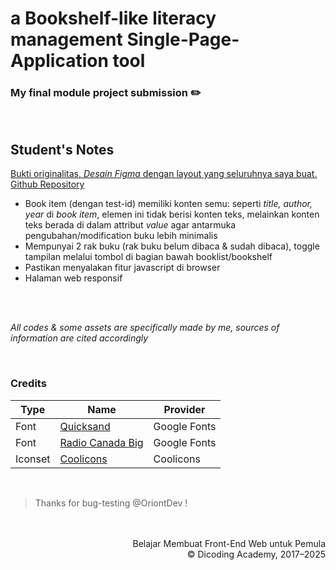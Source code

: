 # a Bookshelf-like literacy management Single-Page-Application tool
### My final module project submission ✏️

<br>

## Student's Notes

[Bukti originalitas, <i>Desain Figma</i> dengan layout yang seluruhnya saya buat.](https://www.figma.com/design/niV6KOkshy7d7NRxrehOx9/I-Wayan-Widhyadana-Sadhu-Gunawan's-Dicoding-Web-Exercise-Designs?node-id=169-13)
[Github Repository](https://github.com/KelloVerra/bookshelfapp-dicodingfinalmoduleproject)
- Book item (dengan test-id) memiliki konten semu: seperti <i>title, author, year</i> di <i>book item</i>, elemen ini tidak berisi konten teks, melainkan konten teks berada di dalam attribut <i>value</i> agar antarmuka pengubahan/modification buku lebih minimalis
- Mempunyai 2 rak buku (rak buku belum dibaca & sudah dibaca), toggle tampilan melalui tombol di bagian bawah booklist/bookshelf
- Pastikan menyalakan fitur javascript di browser
- Halaman web responsif

<br>
<br>

<i>All codes & some assets are specifically made by me, sources of information are cited accordingly</i>

<br>

### Credits

| Type | Name | Provider |
|------|------|----------|
|Font  |[Quicksand](https://fonts.google.com/specimen/Quicksand/license) |Google Fonts|
|Font  |[Radio Canada Big](https://fonts.google.com/specimen/Radio+Canada+Big/license) |Google Fonts|
|Iconset|[Coolicons](https://coolicons.cool/) |Coolicons|

<br>

> Thanks for bug-testing @OriontDev !

<br>
<br>

<div align="right"> Belajar Membuat Front-End Web untuk Pemula <br> &copy; Dicoding Academy, 2017–2025 <div>